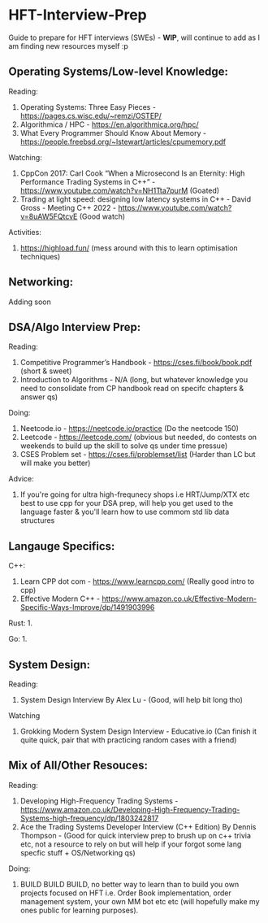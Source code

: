 # HFT-Interview-Prep
Guide to prepare for HFT interviews (SWEs) - **WIP**, will continue to add as I am finding new resources myself :p

## Operating Systems/Low-level Knowledge:

  Reading:
  1. Operating Systems: Three Easy Pieces - https://pages.cs.wisc.edu/~remzi/OSTEP/
  2. Algorithmica / HPC - https://en.algorithmica.org/hpc/
  3. What Every Programmer Should Know About Memory - https://people.freebsd.org/~lstewart/articles/cpumemory.pdf
  
  Watching:
  1. CppCon 2017: Carl Cook “When a Microsecond Is an Eternity: High Performance Trading Systems in C++” - https://www.youtube.com/watch?v=NH1Tta7purM (Goated)
  2. Trading at light speed: designing low latency systems in C++ - David Gross - Meeting C++ 2022 - https://www.youtube.com/watch?v=8uAW5FQtcvE (Good watch)
  
  Activities:
  1. https://highload.fun/ (mess around with this to learn optimisation techniques)
  
 
## Networking:

  Adding soon


## DSA/Algo Interview Prep:

  Reading:
  1. Competitive Programmer’s Handbook - https://cses.fi/book/book.pdf (short & sweet)
  2. Introduction to Algorithms - N/A (long, but whatever knowledge you need to consolidate from CP handbook read on specifc chapters & answer qs)
  
  Doing:
  1. Neetcode.io -  https://neetcode.io/practice (Do the neetcode 150)
  2. Leetcode - https://leetcode.com/ (obvious but needed, do contests on weekends to build up the skill to solve qs under time pressue)
  3. CSES Problem set - https://cses.fi/problemset/list (Harder than LC but will make you better)
  
  Advice:
  1. If you're going for ultra high-frequnecy shops i.e HRT/Jump/XTX etc best to use cpp for your DSA prep, will help you get used to the language faster &   you'll learn how to use commom std lib data structures  
  
  
## Langauge Specifics:
  
  C++:
  1. Learn CPP dot com - https://www.learncpp.com/ (Really good intro to cpp)
  2. Effective Modern C++ - https://www.amazon.co.uk/Effective-Modern-Specific-Ways-Improve/dp/1491903996
  
  Rust:
  1. 
  
  Go:
  1.
  
## System Design:
 
  Reading: 
  1. System Design Interview By Alex Lu - (Good, will help bit long tho)
  
  Watching
  1. Grokking Modern System Design Interview - Educative.io (Can finish it quite quick, pair that with practicing random cases with a friend)
  
  
## Mix of All/Other Resouces:

  Reading: 
  1. Developing High-Frequency Trading Systems - https://www.amazon.co.uk/Developing-High-Frequency-Trading-Systems-high-frequency/dp/1803242817
  2. Ace the Trading Systems Developer Interview (C++ Edition) By Dennis Thompson - (Good for quick interview prep to brush up on c++ trivia etc, not a resource to rely on but will help if your forgot some lang specfic stuff + OS/Networking qs)

  Doing:
  1. BUILD BUILD BUILD, no better way to learn than to build you own projects focused on HFT i.e. Order Book implementation, order management system, your own MM bot etc etc (will hopefully make my ones public for learning purposes).

  
  
  
  



